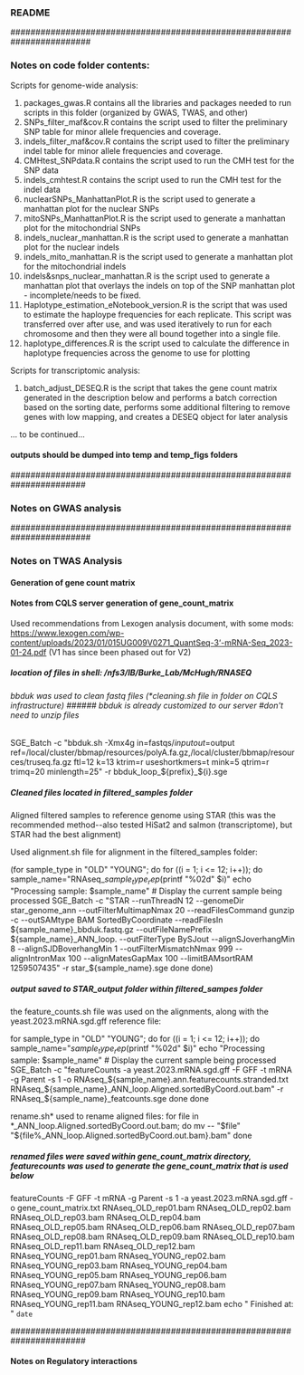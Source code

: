 ### README

########################################################################

### Notes on code folder contents: 

Scripts for genome-wide analysis: 

1) packages_gwas.R contains all the libraries and packages needed to run scripts in this folder (organized by GWAS, TWAS, and other)
2) SNPs_filter_maf&cov.R contains the script used to filter the preliminary SNP table for minor allele frequencies and coverage. 
3) indels_filter_maf&cov.R contains the script used to filter the preliminary indel table for minor allele frequencies and coverage.
4) CMHtest_SNPdata.R contains the script used to run the CMH test for the SNP data
5) indels_cmhtest.R contains the script used to run the CMH test for the indel data
6) nuclearSNPs_ManhattanPlot.R is the script used to generate a manhattan plot for the nuclear SNPs
7) mitoSNPs_ManhattanPlot.R is the script used to generate a manhattan plot for the mitochondrial SNPs
8) indels_nuclear_manhattan.R is the script used to generate a manhattan plot for the nuclear indels
9) indels_mito_manhattan.R is the script used to generate a manhattan plot for the mitochondrial indels
10) indels&snps_nuclear_manhattan.R is the script used to generate a manhattan plot that overlays the indels on top of the SNP manhattan plot - incomplete/needs to be fixed.
11) Haplotype_estimation_eNotebook_version.R is the script that was used to estimate the haploype frequencies for each replicate. This script was transferred over after use, and was used iteratively to run for each chromosome and then they were all bound together into a single file. 
12) haplotype_differences.R is the script used to calculate the difference in haplotype frequencies across the genome to use for plotting

Scripts for transcriptomic analysis: 

1) batch_adjust_DESEQ.R is the script that takes the gene count matrix generated in the description below and performs a batch correction based on the sorting date, performs some additional filtering to remove genes with low mapping, and creates a DESEQ object for later analysis



... to be continued...


#### outputs should be dumped into temp and temp_figs folders

#######################################################################

### Notes on GWAS analysis


########################################################################

### Notes on TWAS Analysis

#### Generation of gene count matrix

#### Notes from CQLS server generation of gene_count_matrix

Used recommendations from Lexogen analysis document, with some mods: 
https://www.lexogen.com/wp-content/uploads/2023/01/015UG009V0271_QuantSeq-3‘-mRNA-Seq_2023-01-24.pdf
(V1 has since been phased out for V2)

##### location of files in shell: /nfs3/IB/Burke_Lab/McHugh/RNASEQ

###### bbduk was used to clean fastq files (*cleaning.sh file in folder on CQLS infrastructure) ###### bbduk is already customized to our server #don't need to unzip files

  SGE_Batch -c "bbduk.sh -Xmx4g in=fastqs/$input out=$output ref=/local/cluster/bbmap/resources/polyA.fa.gz,/local/cluster/bbmap/resources/truseq.fa.gz ftl=12 k=13 ktrim=r useshortkmers=t mink=5 qtrim=r trimq=20 minlength=25" -r bbduk_loop_${prefix}_${i}.sge
  
##### Cleaned files located in filtered_samples folder
Aligned filtered samples to reference genome using STAR (this was the recommended method--also tested HiSat2 and salmon (transcriptome), but STAR had the best alignment)

Used alignment.sh file for alignment in the filtered_samples folder: 

(for sample_type in "OLD" "YOUNG"; do
    for ((i = 1; i <= 12; i++)); do
        sample_name="RNAseq_${sample_type}_rep$(printf "%02d" $i)"
        echo "Processing sample: $sample_name"  # Display the current sample being processed
        SGE_Batch -c "STAR --runThreadN 12 --genomeDir star_genome_ann --outFilterMultimapNmax 20 --readFilesCommand gunzip -c --outSAMtype BAM SortedByCoordinate --readFilesIn ${sample_name}_bbduk.fastq.gz --outFileNamePrefix ${sample_name}_ANN_loop. --outFilterType BySJout --alignSJoverhangMin 8 --alignSJDBoverhangMin 1 --outFilterMismatchNmax 999 --alignIntronMax 100 --alignMatesGapMax 100 --limitBAMsortRAM 1259507435" -r star_${sample_name}.sge
    done
done)

##### output saved to STAR_output folder within filtered_sampes folder
the feature_counts.sh file was used on the alignments, along with the yeast.2023.mRNA.sgd.gff reference file:

for sample_type in "OLD" "YOUNG"; do
    for ((i = 1; i <= 12; i++)); do
        sample_name="${sample_type}_rep$(printf "%02d" $i)"
        echo "Processing sample: $sample_name"  # Display the current sample being processed
        SGE_Batch -c "featureCounts -a yeast.2023.mRNA.sgd.gff -F GFF -t mRNA -g Parent -s 1 -o RNAseq_${sample_name}.ann.featurecounts.stranded.txt RNAseq_${sample_name}_ANN_loop.Aligned.sortedByCoord.out.bam" -r RNAseq_${sample_name}_featcounts.sge
    done
done

rename.sh* used to rename aligned files: for file in *_ANN_loop.Aligned.sortedByCoord.out.bam; do
    mv -- "$file" "${file%_ANN_loop.Aligned.sortedByCoord.out.bam}.bam"
done

##### renamed files were saved within gene_count_matrix directory, featurecounts was used to generate the gene_count_matrix that is used below

featureCounts -F GFF -t mRNA -g Parent -s 1 -a yeast.2023.mRNA.sgd.gff -o gene_count_matrix.txt RNAseq_OLD_rep01.bam RNAseq_OLD_rep02.bam RNAseq_OLD_rep03.bam RNAseq_OLD_rep04.bam RNAseq_OLD_rep05.bam RNAseq_OLD_rep06.bam RNAseq_OLD_rep07.bam RNAseq_OLD_rep08.bam RNAseq_OLD_rep09.bam RNAseq_OLD_rep10.bam RNAseq_OLD_rep11.bam RNAseq_OLD_rep12.bam RNAseq_YOUNG_rep01.bam RNAseq_YOUNG_rep02.bam RNAseq_YOUNG_rep03.bam RNAseq_YOUNG_rep04.bam RNAseq_YOUNG_rep05.bam RNAseq_YOUNG_rep06.bam RNAseq_YOUNG_rep07.bam RNAseq_YOUNG_rep08.bam RNAseq_YOUNG_rep09.bam RNAseq_YOUNG_rep10.bam RNAseq_YOUNG_rep11.bam RNAseq_YOUNG_rep12.bam
echo "  Finished at:           " `date` 

#######################################################################

#### Notes on Regulatory interactions
